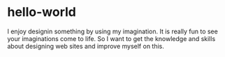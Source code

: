 # hello-world
I enjoy designin something by using my imagination. It is really fun to see your imaginations come to life. So I   want to get the knowledge and skills about designing web sites and improve myself on this.